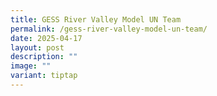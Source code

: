 ```yaml
---
title: GESS River Valley Model UN Team
permalink: /gess-river-valley-model-un-team/
date: 2025-04-17
layout: post
description: ""
image: ""
variant: tiptap
---
```

